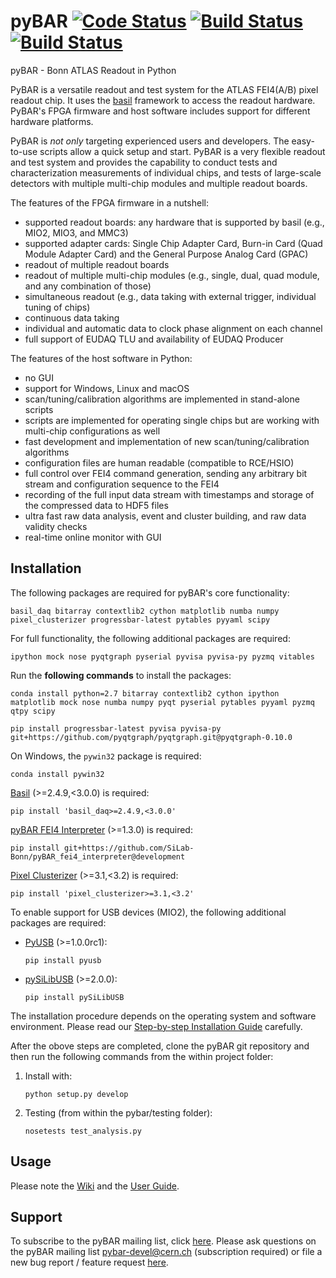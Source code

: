 
# pyBAR [![Code Status](https://landscape.io/github/SiLab-Bonn/pyBAR/development/landscape.svg?style=flat)](https://landscape.io/github/SiLab-Bonn/pyBAR/development) [![Build Status](https://travis-ci.org/SiLab-Bonn/pyBAR.svg?branch=development)](https://travis-ci.org/SiLab-Bonn/pyBAR/branches) [![Build Status](https://ci.appveyor.com/api/projects/status/github/SiLab-Bonn/pyBAR?branch=development&svg=true)](https://ci.appveyor.com/project/DavidLP/pybar-71xwl?branch=development)

pyBAR - Bonn ATLAS Readout in Python

PyBAR is a versatile readout and test system for the ATLAS FEI4(A/B) pixel readout chip. It uses the [basil](https://github.com/SiLab-Bonn/basil) framework to access the readout hardware.
PyBAR's FPGA firmware and host software includes support for different hardware platforms.

PyBAR is *not only* targeting experienced users and developers. The easy-to-use scripts allow a quick setup and start. PyBAR is a very flexible readout and test system and provides the capability to conduct tests and characterization measurements of individual chips, and tests of large-scale detectors with multiple multi-chip modules and multiple readout boards.

The features of the FPGA firmware in a nutshell:
- supported readout boards:
  any hardware that is supported by basil (e.g., MIO2, MIO3, and MMC3)
- supported adapter cards:
  Single Chip Adapter Card, Burn-in Card (Quad Module Adapter Card) and the General Purpose Analog Card (GPAC)
- readout of multiple readout boards
- readout of multiple multi-chip modules (e.g., single, dual, quad module, and any combination of those)
- simultaneous readout (e.g., data taking with external trigger, individual tuning of chips)
- continuous data taking
- individual and automatic data to clock phase alignment on each channel
- full support of EUDAQ TLU and availability of EUDAQ Producer

The features of the host software in Python:
- no GUI
- support for Windows, Linux and macOS
- scan/tuning/calibration algorithms are implemented in stand-alone scripts
- scripts are implemented for operating single chips but are working with multi-chip configurations as well
- fast development and implementation of new scan/tuning/calibration algorithms
- configuration files are human readable (compatible to RCE/HSIO)
- full control over FEI4 command generation, sending any arbitrary bit stream and configuration sequence to the FEI4
- recording of the full input data stream with timestamps and storage of the compressed data to HDF5 files
- ultra fast raw data analysis, event and cluster building, and raw data validity checks
- real-time online monitor with GUI

## Installation

The following packages are required for pyBAR's core functionality:
  ```
  basil_daq bitarray contextlib2 cython matplotlib numba numpy pixel_clusterizer progressbar-latest pytables pyyaml scipy
  ```

For full functionality, the following additional packages are required:
  ```
  ipython mock nose pyqtgraph pyserial pyvisa pyvisa-py pyzmq vitables
  ```

Run the **following commands** to install the packages:
  ```
  conda install python=2.7 bitarray contextlib2 cython ipython matplotlib mock nose numba numpy pyqt pyserial pytables pyyaml pyzmq qtpy scipy

  pip install progressbar-latest pyvisa pyvisa-py git+https://github.com/pyqtgraph/pyqtgraph.git@pyqtgraph-0.10.0
  ```

On Windows, the `pywin32` package is required:
  ```
  conda install pywin32
  ```

[Basil](https://github.com/SiLab-Bonn/basil) (>=2.4.9,<3.0.0) is required:
  ```
  pip install 'basil_daq>=2.4.9,<3.0.0'
  ```

[pyBAR FEI4 Interpreter](https://github.com/SiLab-Bonn/pyBAR_fei4_interpreter) (>=1.3.0) is required:
  ```
  pip install git+https://github.com/SiLab-Bonn/pyBAR_fei4_interpreter@development
  ```

[Pixel Clusterizer](https://github.com/SiLab-Bonn/pixel_clusterizer) (>=3.1,<3.2) is required:
  ```
  pip install 'pixel_clusterizer>=3.1,<3.2'
  ```

To enable support for USB devices (MIO2), the following additional packages are required:
- [PyUSB](https://github.com/walac/pyusb) (>=1.0.0rc1):
  ```
  pip install pyusb
  ```

- [pySiLibUSB](https://github.com/SiLab-Bonn/pySiLibUSB) (>=2.0.0):
  ```
  pip install pySiLibUSB
  ```

The installation procedure depends on the operating system and software environment.
Please read our [Step-by-step Installation Guide](https://github.com/SiLab-Bonn/pyBAR/wiki/Step-by-step-Installation-Guide) carefully.

After the obove steps are completed, clone the pyBAR git repository and then run the following commands from the within project folder:

1. Install with:
   ```
   python setup.py develop
   ```

2. Testing (from within the pybar/testing folder):
   ```
   nosetests test_analysis.py
   ```

## Usage

Please note the [Wiki](https://github.com/SiLab-Bonn/pyBAR/wiki) and the [User Guide](https://github.com/SiLab-Bonn/pyBAR/wiki/User-Guide).

## Support

To subscribe to the pyBAR mailing list, click [here](https://e-groups.cern.ch/e-groups/EgroupsSubscription.do?egroupName=pybar-devel). Please ask questions on the pyBAR mailing list [pybar-devel@cern.ch](mailto:pybar-devel@cern.ch?subject=bug%20report%20%2F%20feature%20request) (subscription required) or file a new bug report / feature request [here](https://github.com/SiLab-Bonn/pyBAR/issues/new).


